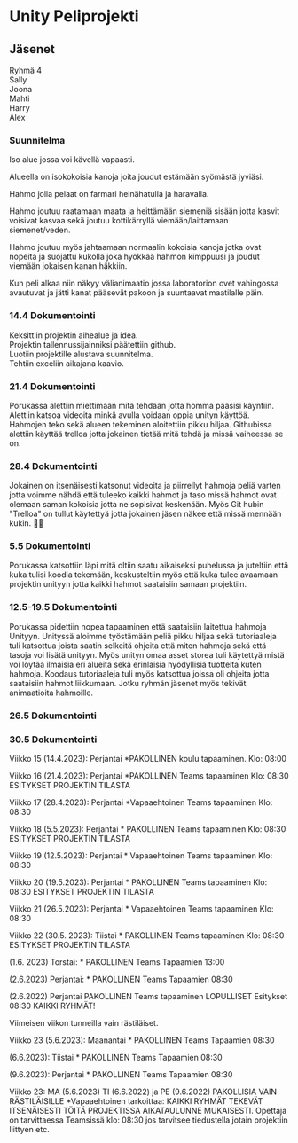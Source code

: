 # Unity Peliprojekti

##  Jäsenet 
Ryhmä 4<br>Sally<br>Joona<br>Mahti<br>Harry<br>Alex


### Suunnitelma

Iso alue jossa voi kävellä vapaasti. 

Alueella on isokokoisia kanoja joita joudut estämään 
syömästä jyviäsi. 

Hahmo jolla pelaat on farmari heinähatulla ja haravalla. 

Hahmo joutuu raatamaan maata ja heittämään siemeniä sisään 
jotta kasvit voisivat kasvaa sekä joutuu kottikärryllä viemään/laittamaan siemenet/veden. 

Hahmo joutuu myös jahtaamaan normaalin kokoisia kanoja jotka ovat nopeita ja suojattu kukolla 
joka hyökkää hahmon kimppuusi ja joudut viemään jokaisen kanan häkkiin. 

Kun peli alkaa niin näkyy välianimaatio jossa laboratorion ovet vahingossa avautuvat ja jätti kanat 
pääsevät pakoon ja suuntaavat maatilalle päin.  

 

### 14.4 Dokumentointi
Keksittiin projektin aihealue ja idea. <br>
Projektin tallennussijainniksi päätettiin github.<br>
Luotiin projektille alustava suunnitelma.<br>
Tehtiin exceliin aikajana kaavio.<br>

### 21.4 Dokumentointi
Porukassa alettiin miettimään mitä tehdään jotta homma pääsisi käyntiin.
Alettiin katsoa videoita minkä avulla voidaan oppia unityn käyttöä.
Hahmojen teko sekä alueen tekeminen aloitettiin pikku hiljaa.
Githubissa alettiin käyttää trelloa jotta jokainen tietää mitä tehdä ja missä vaiheessa se on.

### 28.4 Dokumentointi
Jokainen on itsenäisesti katsonut videoita ja piirrellyt hahmoja peliä
varten jotta voimme nähdä että tuleeko kaikki hahmot ja taso missä
hahmot ovat olemaan saman kokoisia jotta ne sopisivat keskenään.
Myös Git hubin "Trelloa" on tullut käytettyä jotta jokainen jäsen näkee
että missä mennään kukin. 👍🏿

### 5.5 Dokumentointi
Porukassa katsottiin läpi mitä oltiin saatu aikaiseksi puhelussa
ja juteltiin että kuka tulisi koodia tekemään, keskusteltiin myös että
kuka tulee avaamaan projektin unityyn jotta kaikki hahmot saataisiin samaan
projektiin.

### 12.5-19.5 Dokumentointi
Porukassa pidettiin nopea tapaaminen että saataisiin laitettua hahmoja Unityyn.
Unityssä aloimme työstämään peliä pikku hiljaa sekä tutoriaaleja tuli
katsottua joista saatin selkeitä ohjeita että miten hahmoja sekä että tasoja voi lisätä
unityyn. Myös unityn omaa asset storea tuli käytettyä mistä voi löytää ilmaisia eri alueita
sekä erinlaisia hyödyllisiä tuotteita kuten hahmoja. Koodaus tutoriaaleja tuli myös
katsottua joissa oli ohjeita jotta saataisiin hahmot liikkumaan. Jotku ryhmän jäsenet
myös tekivät animaatioita hahmoille.

### 26.5 Dokumentointi

### 30.5 Dokumentointi


Viikko 15 (14.4.2023): Perjantai *PAKOLLINEN koulu tapaaminen. Klo: 08:00

Viikko 16 (21.4.2023): Perjantai *PAKOLLINEN Teams tapaaminen Klo: 08:30 ESITYKSET PROJEKTIN TILASTA

Viikko 17 (28.4.2023): Perjantai *Vapaaehtoinen Teams tapaaminen Klo: 08:30

Viikko 18 (5.5.2023): Perjantai * PAKOLLINEN Teams tapaaminen Klo: 08:30 ESITYKSET PROJEKTIN TILASTA

Viikko 19 (12.5.2023): Perjantai * Vapaaehtoinen Teams tapaaminen Klo: 08:30

Viikko 20 (19.5.2023): Perjantai * PAKOLLINEN Teams tapaaminen Klo: 08:30 ESITYKSET PROJEKTIN TILASTA

Viikko 21 (26.5.2023): Perjantai * Vapaaehtoinen Teams tapaaminen Klo: 08:30

Viikko 22 (30.5. 2023): Tiistai * PAKOLLINEN Teams tapaaminen Klo: 08:30 ESITYKSET PROJEKTIN TILASTA

(1.6. 2023) Torstai: * PAKOLLINEN Teams Tapaamien 13:00

(2.6.2023) Perjantai: * PAKOLLINEN Teams Tapaamien 08:30

(2.6.2022) Perjantai PAKOLLINEN Teams tapaaminen LOPULLISET Esitykset 08:30 KAIKKI RYHMÄT!

Viimeisen viikon tunneilla vain rästiläiset.

Viikko 23 (5.6.2023): Maanantai * PAKOLLINEN Teams Tapaamien 08:30

(6.6.2023): Tiistai * PAKOLLINEN Teams Tapaamien 08:30

(9.6.2023): Perjantai * PAKOLLINEN Teams Tapaamien 08:30

Viikko 23: MA (5.6.2023) TI (6.6.2022) ja PE (9.6.2022) PAKOLLISIA VAIN RÄSTILÄISILLE *Vapaaehtoinen tarkoittaa: KAIKKI RYHMÄT TEKEVÄT ITSENÄISESTI TÖITÄ PROJEKTISSA
AIKATAULUNNE MUKAISESTI. Opettaja on tarvittaessa Teamsissä klo: 08:30 jos tarvitsee tiedustella jotain projektiin liittyen etc.
